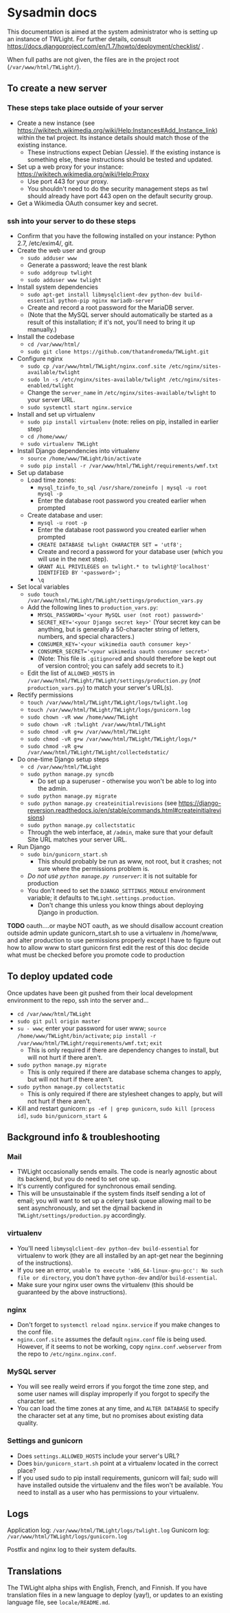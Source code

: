 # Sysadmin docs

This documentation is aimed at the system administrator who is setting up an
instance of TWLight. For further details, consult https://docs.djangoproject.com/en/1.7/howto/deployment/checklist/ .

When full paths are not given, the files are in the project root (`/var/www/html/TWLight/`).

## To create a new server
### These steps take place outside of your server
* Create a new instance (see https://wikitech.wikimedia.org/wiki/Help:Instances#Add_Instance_link) within the twl project. Its instance details should match those of the existing instance.
    * These instructions expect Debian (Jessie). If the existing instance is something else, these instructions should be tested and updated.
* Set up a web proxy for your instance: https://wikitech.wikimedia.org/wiki/Help:Proxy
    * Use port 443 for your proxy.
    * You shouldn't need to do the security management steps as twl should already have port 443 open on the default security group.
* Get a Wikimedia OAuth consumer key and secret.

### ssh into your server to do these steps
* Confirm that you have the following installed on your instance: Python 2.7, /etc/exim4/, git.
* Create the web user and group
    * `sudo adduser www`
    * Generate a password; leave the rest blank
    * `sudo addgroup twlight`
    * `sudo adduser www twlight`
* Install system dependencies
    * `sudo apt-get install libmysqlclient-dev python-dev build-essential python-pip nginx mariadb-server`
    * Create and record a root password for the MariaDB server. 
    * (Note that the MySQL server should automatically be started as a result of this installation; if it's not, you'll need to bring it up manually.)
* Install the codebase
    * `cd /var/www/html/`
    * `sudo git clone https://github.com/thatandromeda/TWLight.git`
* Configure nginx
    * `sudo cp /var/www/html/TWLight/nginx.conf.site /etc/nginx/sites-available/twlight`
    * `sudo ln -s /etc/nginx/sites-available/twlight /etc/nginx/sites-enabled/twlight`
    * Change the `server_name` in `/etc/nginx/sites-available/twlight` to your server URL.
    * `sudo systemctl start nginx.service`
* Install and set up virtualenv
    * `sudo pip install virtualenv` (note: relies on pip, installed in earlier step)
    * `cd /home/www/`
    * `sudo virtualenv TWLight`
* Install Django dependencies into virtualenv
    * `source /home/www/TWLight/bin/activate`
    * `sudo pip install -r /var/www/html/TWLight/requirements/wmf.txt`
* Set up database
    * Load time zones:
        * `mysql_tzinfo_to_sql /usr/share/zoneinfo | mysql -u root mysql -p` 
        * Enter the database root password you created earlier when prompted
    * Create database and user:
        * `mysql -u root -p`
        * Enter the database root password you created earlier when prompted
        * `CREATE DATABASE twlight CHARACTER SET = 'utf8';`
        * Create and record a password for your database user (which you will use in the next step).
        * `GRANT ALL PRIVILEGES on twlight.* to twlight@'localhost' IDENTIFIED BY '<password>';`
        * `\q`
* Set local variables
    * `sudo touch /var/www/html/TWLight/TWLight/settings/production_vars.py`
    * Add the following lines to `production_vars.py`:
        * `MYSQL_PASSWORD='<your MySQL user (not root) password>'`
        * `SECRET_KEY='<your Django secret key>'` (Your secret key can be anything, but is generally a 50-character string of letters, numbers, and special characters.)
        * `CONSUMER_KEY='<your wikimedia oauth consumer key>'`
        * `CONSUMER_SECRET='<your wikimedia oauth consumer secret>'`
        * (Note: This file is `.gitignore`d and should therefore be kept out of version control; you can safely add secrets to it.)
    * Edit the list of `ALLOWED_HOSTS` in `/var/www/html/TWLight/TWLight/settings/production.py` (*not* `production_vars.py`) to match your server's URL(s).
* Rectify permissions
    * `touch /var/www/html/TWLight/TWLight/logs/twlight.log`
    * `touch /var/www/html/TWLight/TWLight/logs/gunicorn.log`
    * `sudo chown -vR www /home/www/TWLight`
    * `sudo chown -vR :twlight /var/www/html/TWLight`
    * `sudo chmod -vR g+w /var/www/html/TWLight`
    * `sudo chmod -vR g+w /var/www/html/TWLight/TWLight/logs/*`
    * `sudo chmod -vR g+w /var/www/html/TWLight/TWLight/collectedstatic/`
* Do one-time Django setup steps
    * `cd /var/www/html/TWLight`
    * `sudo python manage.py syncdb`
        * Do set up a superuser - otherwise you won't be able to log into the admin.
    * `sudo python manage.py migrate`
    * `sudo python manage.py createinitialrevisions` (see https://django-reversion.readthedocs.io/en/stable/commands.html#createinitialrevisions)
    * `sudo python manage.py collectstatic`
    * Through the web interface, at `/admin`, make sure that your default Site URL matches your server URL.
* Run Django
    * `sudo bin/gunicorn_start.sh`
        * This should probably be run as www, not root, but it crashes; not sure where the permissions problem is.
    * _Do not use `python manage.py runserver`_: it is not suitable for production
    * You don't need to set the `DJANGO_SETTINGS_MODULE` environment variable; it defaults to `TWLight.settings.production`.
        * Don't change this unless you know things about deploying Django in production.


**TODO**
oauth....or maybe NOT oauth, as we should disallow account creation outside admin
update gunicorn_start.sh to use a virtualenv in /home/www, and alter production to use permissions properly
    except I have to figure out how to allow www to start gunicorn first
edit the rest of this doc
decide what must be checked before you promote code to production

## To deploy updated code
Once updates have been git pushed from their local development environment to the repo, ssh into the server and...
* `cd /var/www/html/TWLight`
* `sudo git pull origin master`
* `su - www`; enter your password for user www; `source /home/www/TWLight/bin/activate`; `pip install -r /var/www/html/TWLight/requirements/wmf.txt`; `exit`
    * This is only required if there are dependency changes to install, but will not hurt if there aren't.
* `sudo python manage.py migrate`
    * This is only required if there are database schema changes to apply, but will not hurt if there aren't.
* `sudo python manage.py collectstatic`
    * This is only required if there are stylesheet changes to apply, but will not hurt if there aren't.
* Kill and restart gunicorn: `ps -ef | grep gunicorn`, `sudo kill [process id]`, `sudo bin/gunicorn_start &`

## Background info & troubleshooting

### Mail
* TWLight occasionally sends emails. The code is nearly agnostic about its backend, but you do need to set one up.
* It's currently configured for synchronous email sending.
* This will be unsustainable if the system finds itself sending a lot of email; you will want to set up a celery task queue allowing mail to be sent asynchronously, and set the djmail backend in `TWLight/settings/production.py` accordingly.

### virtualenv
* You'll need `libmysqlclient-dev python-dev build-essential` for virtualenv to work (they are all installed by an apt-get near the beginning of the instructions).
* If you see an error, `unable to execute 'x86_64-linux-gnu-gcc': No such file or directory`, you don't have `python-dev` and/or `build-essential`.
* Make sure your nginx user owns the virtualenv (this should be guaranteed by the above instructions).

### nginx
* Don't forget to `systemctl reload nginx.service` if you make changes to the conf file.
* `nginx.conf.site` assumes the default `nginx.conf` file is being used. However, if it seems to not be working, copy `nginx.conf.webserver` from the repo to `/etc/nginx.nginx.conf`.

### MySQL server
* You will see really weird errors if you forgot the time zone step, and some user names will display improperly if you forgot to specify the character set.
* You can load the time zones at any time, and `ALTER DATABASE` to specify the character set at any time, but no promises about existing data quality.

### Settings and gunicorn
* Does `settings.ALLOWED_HOSTS` include your server's URL?
* Does `bin/gunicorn_start.sh` point at a virtualenv located in the correct place?
* If you used sudo to pip install requirements, gunicorn will fail; sudo will have installed outside the virtualenv and the files won't be available. You need to install as a user who has permissions to your virtualenv.

## Logs

Application log: `/var/www/html/TWLight/logs/twlight.log`
Gunicorn log: `/var/www/html/TWLight/logs/gunicorn.log`

Postfix and nginx log to their system defaults.

## Translations
The TWLight alpha ships with English, French, and Finnish. If you have translation files in a new language to deploy (yay!), or updates to an existing language file, see `locale/README.md`.
